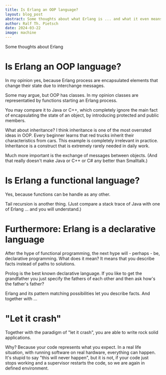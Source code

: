 ```yaml
---
title: Is Erlang an OOP language?
layout: blog_post
abstract: Some thoughts about what Erlang is ... and what it even means. 
author: Ralf Th. Pietsch
date: 2024-03-22
image: machine
---
```


Some thoughts about Erlang

# Is Erlang an OOP language?

In my opinion yes, because Erlang process are encapsulated elements that change their 
state due to interchange messages.

Some may argue, but OOP has classes.
In my opinion classes are representatied by functions starting an Erlang process.

You may compare it to Java or C++, which completely ignore the main fact of encapsulating the 
state of an object, by introducing protected and public members.

What about inheritance?
I think inheritance is one of the most overrated ideas in OOP.
Every beginner learns that red trucks inherit their characteristics from cars.
This example is completely irrelevant in practice.
Inheritance is a construct that is extremely rarely needed in daily work.

Much more important is the exchange of messages between objects.
(And that really doesn't make Java or C++ or C# any better than Smalltalk.)

# Is Erlang a functional language?

Yes, because functions can be handle as any other.

Tail recursion is another thing.
(Just compare a stack trace of Java with one of Erlang ... and you will understand.)

# Furthermore: Erlang is a declarative language

After the hype of functional programming, the next hype will - perhaps - be, declarative programming.
What does it mean?
It means that you describe facts instead of paths to solutions.
                                   
Prolog is the best known declarative language.
If you like to get the grandfather you just specify the fathers of each other and
then ask how's the father's father?

Erlang and its pattern matching possibilities let you describe facts.
And together with ...

# "Let it crash"

Together with the paradigm of "let it crash", you are able to write rock solid
applications.

Why?
Because your code represents what you expect.
In a real life situation, with running software on real hardware, everything can 
happen.
It's stupid to say "this will never happen", but it is not, if your code just stops working
and a supervisor restarts the code, so we are again in defined environment.
